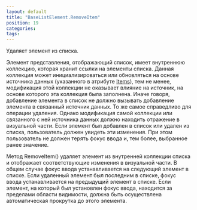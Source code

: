 ```yaml
---
layout: default
title: "BaseListElement.RemoveItem"
position: 19
categories: 
tags: 
---
```


Удаляет элемент из списка.

Элемент представления, отображающий список, имеет внутреннюю коллекцию, которая хранит ссылки на элементы списка. Данная коллекция может инициализироваться или обновляться на основе источника данных (указанного в атрибуте [Items](http://demo.infinnity.ru:8081/display/MC/BaseListElement)), тем не менее, модификация этой коллекции не оказывает влияние на источник, на основе которого эта коллекция была заполнена. Иначе говоря, добавление элемента в список не должно вызывать добавление элемента в связанный источник данных. То же самое справедливо для операции удаления. Однако модификация самой коллекции или связанного с ней источника данных должно находить отражение в визуальной части. Если элемент был добавлен в список или удален из списка, пользователь должен увидеть эти изменения. При этом пользователь не должен терять фокус ввода и, тем более, выбранное ранее значение.

Метод RemoveItem() удаляет элемент из внутренней коллекции списка и отображает соответствующие изменения в визуальной части. В общем случае фокус ввода устанавливается на следующий элемент в списке. Если удаленный элемент был последним в списке, фокус ввода устанавливается на предыдущий элемент в списке. Если элемент, на который был установлен фокус ввода, находится за пределами области видимости, должна быть осуществлена автоматическая прокрутка до этого элемента.

 

 

